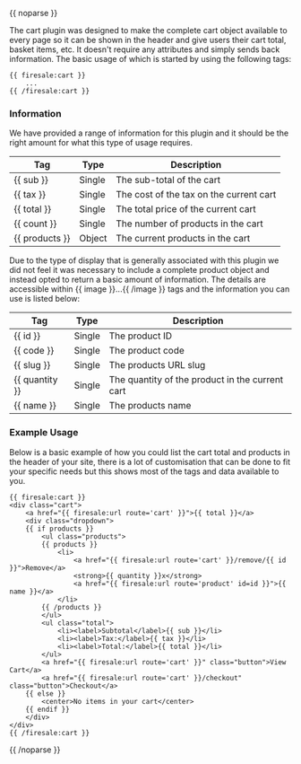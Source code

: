 {{ noparse }}

The cart plugin was designed to make the complete cart object available to every page so it can be shown in the header and give users their cart total, basket items, etc. It doesn't require any attributes and simply sends back information. The basic usage of which is started by using the following tags:

	{{ firesale:cart }}
		...
	{{ /firesale:cart }}

### Information

We have provided a range of information for this plugin and it should be the right amount for what this type of usage requires.

Tag | Type | Description
--- | ---- | -----------
{{ sub }} | Single | The sub-total of the cart
{{ tax }} | Single | The cost of the tax on the current cart
{{ total }} | Single | The total price of the current cart
{{ count }} | Single | The number of products in the cart
{{ products }} | Object | The current products in the cart

Due to the type of display that is generally associated with this plugin we did not feel it was necessary to include a complete product object and instead opted to return a basic amount of information. The details are accessible within {{ image }}...{{ /image }} tags and the information you can use is listed below:

Tag | Type | Description
--- | ---- | -----------
{{ id }} | Single | The product ID
{{ code }} | Single | The product code
{{ slug }} | Single | The products URL slug
{{ quantity }} | Single | The quantity of the product in the current cart
{{ name }} | Single | The products name

### Example Usage

Below is a basic example of how you could list the cart total and products in the header of your site, there is a lot of customisation that can be done to fit your specific needs but this shows most of the tags and data available to you.

	{{ firesale:cart }}
	<div class="cart">
		<a href="{{ firesale:url route='cart' }}">{{ total }}</a>
		<div class="dropdown">
		{{ if products }}
			<ul class="products">
			{{ products }}
				<li>
					<a href="{{ firesale:url route='cart' }}/remove/{{ id }}">Remove</a>
					<strong>{{ quantity }}x</strong>
					<a href="{{ firesale:url route='product' id=id }}">{{ name }}</a>
				</li>
			{{ /products }}
			</ul>
			<ul class="total">
				<li><label>Subtotal</label>{{ sub }}</li>
				<li><label>Tax:</label>{{ tax }}</li>
				<li><label>Total:</label>{{ total }}</li>
			</ul>
			<a href="{{ firesale:url route='cart' }}" class="button">View Cart</a>
			<a href="{{ firesale:url route='cart' }}/checkout" class="button">Checkout</a>
		{{ else }}
			<center>No items in your cart</center>
		{{ endif }}
		</div>
	</div>
	{{ /firesale:cart }}

{{ /noparse }}